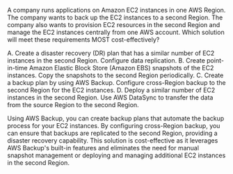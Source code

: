 A company runs applications on Amazon EC2 instances in one AWS Region. The company wants to back up the EC2 instances to a second Region. The company also wants to provision EC2 resources in the second Region and manage the EC2 instances centrally from one AWS account. Which solution will meet these requirements MOST cost-effectively? 

A. Create a disaster recovery (DR) plan that has a similar number of EC2 instances in the second Region. Configure data replication. 
B. Create point-in-time Amazon Elastic Block Store (Amazon EBS) snapshots of the EC2 instances. Copy the snapshots to the second Region periodically. 
C. Create a backup plan by using AWS Backup. Configure cross-Region backup to the second Region for the EC2 instances. 
D. Deploy a similar number of EC2 instances in the second Region. Use AWS DataSync to transfer the data from the source Region to the second Region.

Using AWS Backup, you can create backup plans that automate the backup process for your EC2 instances. By configuring cross-Region backup, you can ensure that backups are replicated to the second Region, providing a disaster recovery capability. This solution is cost-effective as it leverages AWS Backup's built-in features and eliminates the need for manual snapshot management or deploying and managing additional EC2 instances in the second Region.
